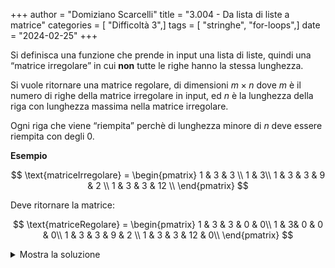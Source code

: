 +++
author = "Domiziano Scarcelli"
title = "3.004 - Da lista di liste a matrice"
categories = [ "Difficoltà 3",]
tags = [ "stringhe", "for-loops",]
date = "2024-02-25"
+++

Si definisca una funzione che prende in input una lista di liste, quindi una “matrice irregolare” in cui **non** tutte le righe hanno la stessa lunghezza.

Si vuole ritornare una matrice regolare, di dimensioni $m \times n$ dove $m$ è il numero di righe della matrice irregolare in input, ed $n$ è la lunghezza della riga con lunghezza massima nella matrice irregolare.

Ogni riga che viene “riempita” perchè di lunghezza minore di $n$ deve essere riempita con degli $0$.

**Esempio**

$$
\text{matriceIrregolare} = 
\begin{pmatrix}
1 & 3 & 3 \\
1 & 3\\
1 & 3 & 3 & 9 & 2 \\
1 & 3 & 3 & 12 \\
\end{pmatrix}
$$

Deve ritornare la matrice:

$$
\text{matriceRegolare} = 
\begin{pmatrix}
1 & 3 & 3 & 0 & 0\\
1 & 3& 0 & 0 & 0\\
1 & 3 & 3 & 9 & 2 \\
1 & 3 & 3 & 12 & 0\\
\end{pmatrix}
$$

<details>
<summary>Mostra la soluzione</summary>

```python
#Soluzione: Alessio Lucciola
def regolarize_matrix(matrix):
    longest_row = max(map(len, matrix))
    for index, row in enumerate(matrix):
        digits_to_add = longest_row - len(row)
        matrix[index].extend([0] * digits_to_add)
    return matrix
```
</details>
